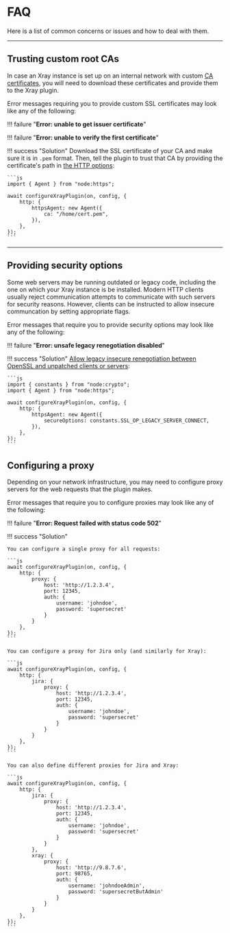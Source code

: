 # FAQ

Here is a list of common concerns or issues and how to deal with them.

<hr/>

## Trusting custom root CAs

In case an Xray instance is set up on an internal network with custom [CA certificates](https://www.ssl.com/faqs/what-is-a-certificate-authority/), you will need to download these certificates and provide them to the Xray plugin.

Error messages requiring you to provide custom SSL certificates may look like any of the following:

!!! failure "**Error: unable to get issuer certificate**"

!!! failure "**Error: unable to verify the first certificate**"

!!! success "Solution"
    Download the SSL certificate of your CA and make sure it is in `.pem` format.
    Then, tell the plugin to trust that CA by providing the certificate's path in [the HTTP options](../configuration/http.md):

    ```js
    import { Agent } from "node:https";

    await configureXrayPlugin(on, config, {
        http: {
            httpsAgent: new Agent({
                ca: "/home/cert.pem",
            }),
        },
    });
    ```

<hr/>

## Providing security options

Some web servers may be running outdated or legacy code, including the one on which your Xray instance is be installed.
Modern HTTP clients usually reject communication attempts to communicate with such servers for security reasons.
However, clients can be instructed to allow insecure communcation by setting appropriate flags.

Error messages that require you to provide security options may look like any of the following:

!!! failure "**Error: unsafe legacy renegotiation disabled**"

!!! success "Solution"
    [Allow legacy insecure renegotiation between OpenSSL and unpatched clients or servers](https://www.openssl.org/docs/man1.1.1/man3/SSL_clear_options.html):

    ```js
    import { constants } from "node:crypto";
    import { Agent } from "node:https";

    await configureXrayPlugin(on, config, {
        http: {
            httpsAgent: new Agent({
                secureOptions: constants.SSL_OP_LEGACY_SERVER_CONNECT,
            }),
        },
    });
    ```

## Configuring a proxy

Depending on your network infrastructure, you may need to configure proxy servers for the web requests that the plugin makes.

Error messages that require you to configure proxies may look like any of the following:

!!! failure "**Error: Request failed with status code 502**"

!!! success "Solution"

    You can configure a single proxy for all requests:

    ```js
    await configureXrayPlugin(on, config, {
        http: {
            proxy: {
                host: 'http://1.2.3.4',
                port: 12345,
                auth: {
                    username: 'johndoe',
                    password: 'supersecret'
                }
            }
        },
    });
    ```

    You can configure a proxy for Jira only (and similarly for Xray):

    ```js
    await configureXrayPlugin(on, config, {
        http: {
            jira: {
                proxy: {
                    host: 'http://1.2.3.4',
                    port: 12345,
                    auth: {
                        username: 'johndoe',
                        password: 'supersecret'
                    }
                }
            }
        },
    });
    ```

    You can also define different proxies for Jira and Xray:

    ```js
    await configureXrayPlugin(on, config, {
        http: {
            jira: {
                proxy: {
                    host: 'http://1.2.3.4',
                    port: 12345,
                    auth: {
                        username: 'johndoe',
                        password: 'supersecret'
                    }
                }
            },
            xray: {
                proxy: {
                    host: 'http://9.8.7.6',
                    port: 98765,
                    auth: {
                        username: 'johndoeAdmin',
                        password: 'supersecretButAdmin'
                    }
                }
            }
        },
    });
    ```
